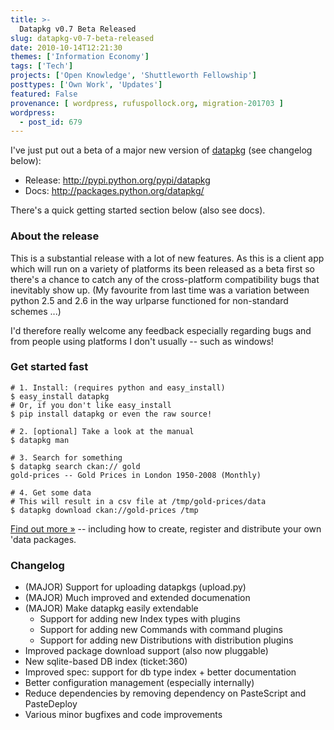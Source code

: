 ```yaml
---
title: >-
  Datapkg v0.7 Beta Released
slug: datapkg-v0-7-beta-released
date: 2010-10-14T12:21:30
themes: ['Information Economy']
tags: ['Tech']
projects: ['Open Knowledge', 'Shuttleworth Fellowship']
posttypes: ['Own Work', 'Updates']
featured: False
provenance: [ wordpress, rufuspollock.org, migration-201703 ]
wordpress:
  - post_id: 679
---
```


I've just put out a beta of a major new version of [datapkg](http://okfn.org/projects/datapkg) (see changelog below):

  * Release: http://pypi.python.org/pypi/datapkg
  * Docs: http://packages.python.org/datapkg/

There's a quick getting started section below (also see docs).

[doc]: http://packages.python.org/datapkg/

### About the release

This is a substantial release with a lot of new features. As this is a
client app which will run on a variety of platforms its been released
as a beta first so there's a chance to catch any of the cross-platform
compatibility bugs that inevitably show up. (My favourite from last time was a variation between python 2.5
and 2.6 in the way urlparse functioned for non-standard schemes ...)

I'd therefore really welcome any feedback especially regarding bugs
and from people using platforms I don't usually -- such as windows!

### Get started fast

    # 1. Install: (requires python and easy_install)
    $ easy_install datapkg
    # Or, if you don't like easy_install
    $ pip install datapkg or even the raw source!

    # 2. [optional] Take a look at the manual
    $ datapkg man

    # 3. Search for something
    $ datapkg search ckan:// gold
    gold-prices -- Gold Prices in London 1950-2008 (Monthly)

    # 4. Get some data
    # This will result in a csv file at /tmp/gold-prices/data
    $ datapkg download ckan://gold-prices /tmp

[Find out more &raquo;][doc] -- including how to create, register and distribute your own 'data packages.

### Changelog

 * (MAJOR) Support for uploading datapkgs (upload.py)
 * (MAJOR) Much improved and extended documenation
 * (MAJOR) Make datapkg easily extendable
   * Support for adding new Index types with plugins
   * Support for adding new Commands with command plugins
   * Support for adding new Distributions with distribution plugins
 * Improved package download support (also now pluggable)
 * New sqlite-based DB index (ticket:360)
 * Improved spec: support for db type index + better documentation
 * Better configuration management (especially internally)
 * Reduce dependencies by removing dependency on PasteScript and PasteDeploy
 * Various minor bugfixes and code improvements


